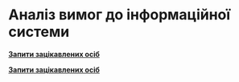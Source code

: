 # Аналіз вимог до інформаційної системи


**[Запити зацікавлених осіб](../requirements/Запити%20зацікавлених%20осіб.md)**

**[Запити зацікавлених осіб](../requirements/Запити%20зацікавлених%20осіб.md)**
